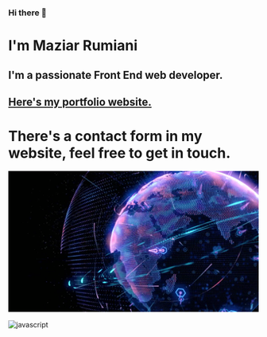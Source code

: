 ### Hi there 👋
# I'm Maziar Rumiani

## I'm a passionate Front End web developer.

## [Here's my portfolio website.](https://rumiani.ir/)

# There's a contact form in my website, feel free to get in touch.

![myImage](https://github.com/rumiani/rumiani/blob/main/earth.png)

![javascript](<img src="https://img.icons8.com/color/50/000000/javascript--v2.png"/>)


<!--
**rumiani/rumiani** is a ✨ _special_ ✨ repository because its `README.md` (this file) appears on your GitHub profile.

Here are some ideas to get you started:

- 🔭 I’m currently working on ...
- 🌱 I’m currently learning ...
- 👯 I’m looking to collaborate on ...
- 🤔 I’m looking for help with ...
- 💬 Ask me about ...
- 📫 How to reach me: ...
- 😄 Pronouns: ...
- ⚡ Fun fact: ...
-->
